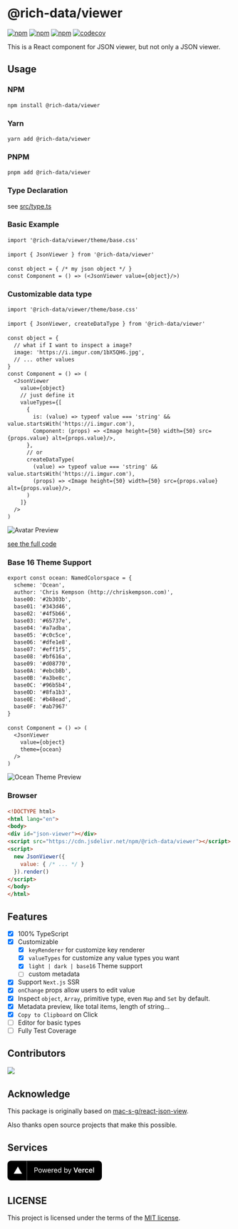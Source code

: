 # @rich-data/viewer

[![npm](https://img.shields.io/npm/v/@rich-data/viewer)](https://www.npmjs.com/package/@rich-data/viewer)
[![npm](https://img.shields.io/npm/dm/@rich-data/viewer.svg)](https://www.npmjs.com/package/@rich-data/viewer)
[![npm](https://img.shields.io/npm/l/@rich-data/viewer)](https://github.com/himself65/data-viewer/blob/main/LICENSE)
[![codecov](https://codecov.io/gh/Himself65/data-viewer/branch/main/graph/badge.svg?token=zt7W58WWVp)](https://codecov.io/gh/Himself65/data-viewer)

This is a React component for JSON viewer, but not only a JSON viewer.

## Usage

### NPM
```shell
npm install @rich-data/viewer
```
### Yarn
```shell
yarn add @rich-data/viewer
```
### PNPM
```shell
pnpm add @rich-data/viewer
```

### Type Declaration

see [src/type.ts](src/type.ts)

### Basic Example

```tsx
import '@rich-data/viewer/theme/base.css'

import { JsonViewer } from '@rich-data/viewer'

const object = { /* my json object */ }
const Component = () => (<JsonViewer value={object}/>)
```

### Customizable data type

```tsx
import '@rich-data/viewer/theme/base.css'

import { JsonViewer, createDataType } from '@rich-data/viewer'

const object = {
  // what if I want to inspect a image?
  image: 'https://i.imgur.com/1bX5QH6.jpg',
  // ... other values
}
const Component = () => (
  <JsonViewer
    value={object}
    // just define it
    valueTypes={[
      {
        is: (value) => typeof value === 'string' && value.startsWith('https://i.imgur.com'),
        Component: (props) => <Image height={50} width={50} src={props.value} alt={props.value}/>,
      },
      // or
      createDataType(
        (value) => typeof value === 'string' && value.startsWith('https://i.imgur.com'),
        (props) => <Image height={50} width={50} src={props.value} alt={props.value}/>,
      )
    ]}
  />
)
```

![Avatar Preview](public/avatar-preview.png)

[see the full code](docs/pages/full/index.tsx)

### Base 16 Theme Support

```tsx
export const ocean: NamedColorspace = {
  scheme: 'Ocean',
  author: 'Chris Kempson (http://chriskempson.com)',
  base00: '#2b303b',
  base01: '#343d46',
  base02: '#4f5b66',
  base03: '#65737e',
  base04: '#a7adba',
  base05: '#c0c5ce',
  base06: '#dfe1e8',
  base07: '#eff1f5',
  base08: '#bf616a',
  base09: '#d08770',
  base0A: '#ebcb8b',
  base0B: '#a3be8c',
  base0C: '#96b5b4',
  base0D: '#8fa1b3',
  base0E: '#b48ead',
  base0F: '#ab7967'
}

const Component = () => (
  <JsonViewer
    value={object}
    theme={ocean}
  />
)
```

![Ocean Theme Preview](public/ocean-theme.png)

### Browser

```html
<!DOCTYPE html>
<html lang="en">
<body>
<div id="json-viewer"></div>
<script src="https://cdn.jsdelivr.net/npm/@rich-data/viewer"></script>
<script>
  new JsonViewer({
    value: { /* ... */ }
  }).render()
</script>
</body>
</html>
```

## Features

- [X] 100% TypeScript
- [X] Customizable
    - [X] `keyRenderer` for customize key renderer
    - [X] `valueTypes` for customize any value types you want
    - [X] `light | dark | base16` Theme support
    - [ ] custom metadata
- [X] Support `Next.js` SSR
- [X] `onChange` props allow users to edit value
- [X] Inspect `object`, `Array`, primitive type, even `Map` and `Set` by default.
- [X] Metadata preview, like total items, length of string...
- [X] `Copy to Clipboard` on Click
- [ ] Editor for basic types
- [ ] Fully Test Coverage

## Contributors

<a href="https://github.com/himself65/data-viewer/graphs/contributors"><img src="https://opencollective.com/data-viewer/contributors.svg?width=890&button=false" /></a>

## Acknowledge

This package is originally based on [mac-s-g/react-json-view](https://github.com/mac-s-g/react-json-view).

Also thanks open source projects that make this possible.

## Services

![Powered by Vercel](./public/vercel-banner.png)

## LICENSE

This project is licensed under the terms of the [MIT license](LICENSE).

